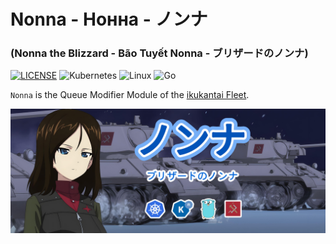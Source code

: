 # Nonna - Нонна - ノンナ

### (Nonna the Blizzard - Bão Tuyết Nonna - ブリザードのノンナ)

[![LICENSE](https://img.shields.io/badge/license-Apache%202.0-blue.svg)](https://www.apache.org/licenses/LICENSE-2.0)
![Kubernetes](https://img.shields.io/badge/kubernetes-%23326ce5.svg?style=for-the-badge&logo=kubernetes&logoColor=white)
![Linux](https://img.shields.io/badge/Linux-FCC624?style=for-the-badge&logo=linux&logoColor=black)
![Go](https://img.shields.io/badge/go-%2300ADD8.svg?style=for-the-badge&logo=go&logoColor=white)

`Nonna` is the Queue Modifier Module of the [ikukantai Fleet](https://github.com/bonavadeur/ikukantai).

![](docs/images/nonna_wp.jpg)
